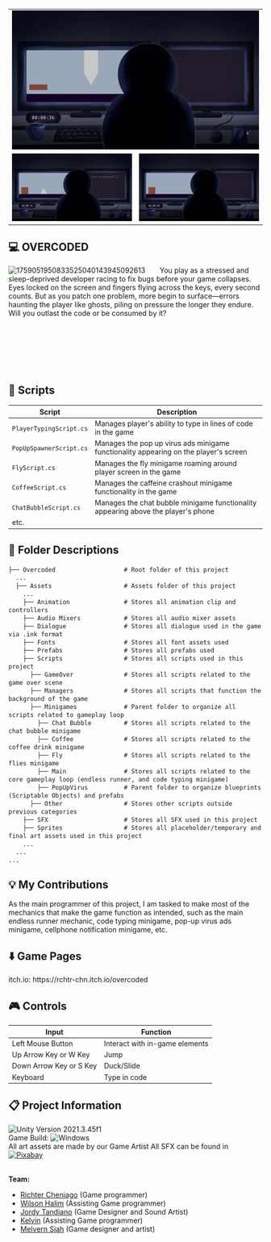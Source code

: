 <table width="100%">
  <tr>
    <!-- Top large gif -->
    <td colspan="2" align="center">
      <img src="https://github.com/rchtr-chn/Overcoded/raw/main/readme-gifs/gif-1.gif" width="100%"/>
    </td>
  </tr>
  <tr>
    <!-- Bottom two gifs -->
    <td align="center" width="50%">
      <img src="https://github.com/rchtr-chn/Overcoded/raw/main/readme-gifs/gif-2.gif" width="100%"/>
    </td>
    <td align="center" width="50%">
      <img src="https://github.com/rchtr-chn/Overcoded/raw/main/readme-gifs/gif-3.gif" width="100%"/>
    </td>
  </tr>
</table>

<h2>💻 OVERCODED</h2>
  <img align="left" width="300"alt="1759051950833525040143945092613" src="https://github.com/user-attachments/assets/188808d8-3bbc-4738-b37b-7cab910a8e4e" />

  You play as a stressed and sleep-deprived developer racing to fix bugs before your game collapses. Eyes locked on the screen and fingers flying across the keys, every second counts. But as you patch one problem, more begin to surface—errors haunting the player like ghosts, piling on pressure the longer they endure. Will you outlast the code or be consumed by it?
  <br/>
  <br/>
  <br/>
  <br/>
  <br/>
  <br/>
  <br/>

<h2>📜 Scripts</h2>

  | Script | Description |
  | ------ | ----------- |
  | `PlayerTypingScript.cs` | Manages player's ability to type in lines of code in the game |
  | `PopUpSpawnerScript.cs` | Manages the pop up virus ads minigame functionality appearing on the player's screen |
  | `FlyScript.cs` | Manages the fly minigame roaming around player screen in the game |
  | `CoffeeScript.cs` | Manages the caffeine crashout minigame functionality in the game |
  | `ChatBubbleScript.cs` | Manages the chat bubble minigame functionality appearing above the player's phone |
  | etc. |

<h2>📂 Folder Descriptions</h2>

  ```
  ├── Overcoded                   # Root folder of this project
    ...
    ├── Assets                    # Assets folder of this project
      ...
      ├── Animation               # Stores all animation clip and controllers
      ├── Audio Mixers            # Stores all audio mixer assets
      ├── Dialogue                # Stores all dialogue used in the game via .ink format
      ├── Fonts                   # Stores all font assets used
      ├── Prefabs                 # Stores all prefabs used
      ├── Scripts                 # Stores all scripts used in this project
        ├── GameOver              # Stores all scripts related to the game over scene
        ├── Managers              # Stores all scripts that function the background of the game
        ├── Minigames             # Parent folder to organize all scripts related to gameplay loop
          ├── Chat Bubble         # Stores all scripts related to the chat bubble minigame
          ├── Coffee              # Stores all scripts related to the coffee drink minigame
          ├── Fly                 # Stores all scripts related to the flies minigame
          ├── Main                # Stores all scripts related to the core gameplay loop (endless runner, and code typing minigame)
          ├── PopUpVirus          # Parent folder to organize blueprints (Scriptable Objects) and prefabs
        ├── Other                 # Stores other scripts outside previous categories
      ├── SFX                     # Stores all SFX used in this project
      ├── Sprites                 # Stores all placeholder/temporary and final art assets used in this project
      ...
    ...
  ...
  ```

<h2>💡 My Contributions</h2>

  As the main programmer of this project, I am tasked to make most of the mechanics that make the game function as intended, such as the main endless runner mechanic, code typing minigame, pop-up virus ads minigame, cellphone notification minigame, etc.

<h2>⬇️ Game Pages</h2>
  itch.io: https://rchtr-chn.itch.io/overcoded
  
<h2>🎮 Controls</h2>

  | Input | Function |
  | -------------------- | --------------------- |
  | Left Mouse Button | Interact with in-game elements |
  | Up Arrow Key or W Key| Jump |
  | Down Arrow Key or S Key| Duck/Slide |
  | Keyboard | Type in code |
  
<h2>📋 Project Information</h2>

  ![Unity Version 2021.3.45f1](https://img.shields.io/badge/Unity_Version-2021.3.45f1-FFFFFF.svg?style=flat-square&logo=unity) <br/>
  Game Build: ![Windows](https://img.shields.io/badge/Windows-004fe1.svg?style=flat-square&logo=windows) <br/>
  All art assets are made by our Game Artist
  All SFX can be found in [![Pixabay](https://img.shields.io/badge/Pixabay-191B26.svg?style=flat-square&logo=Pixabay)](https://pixabay.com) <br/> <br/>
  
  <b>Team:</b>
  - <a href="https://github.com/rchtr-chn">Richter Cheniago</a> (Game programmer)
  - <a href="https://github.com/wi1wil">Wilson Halim</a> (Assisting Game programmer)
  - <a href="https://jordytandiano.my.canva.site">Jordy Tandiano</a> (Game Designer and Sound Artist)
  - <a href="https://kelvinkel.carrd.co">Kelvin</a> (Assisting Game programmer)
  - <a href="https://www.behance.net/epenaja">Melvern Sjah</a> (Game designer and artist)
